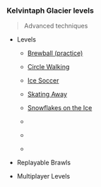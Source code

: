 ### Kelvintaph Glacier levels

> Advanced techniques

+ Levels
    + [Brewball (practice)](487-Brewball/)
    + [Circle Walking](483-Circle_Walking/)
    + [Ice Soccer](486-Ice_Soccer/)
    + [Skating Away](484-Skating_Away/)
    + [Snowflakes on the Ice](485-Snowflakes_on_the_Ice/)

    + [](488-/)
    + [](489-/)
    + [](490-/)

+ Replayable Brawls

+ Multiplayer Levels
